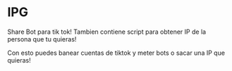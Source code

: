 # IPG
Share Bot para tik tok! Tambien contiene script para obtener IP de la persona que tu quieras! 

Con esto puedes banear cuentas de tiktok y meter bots o sacar una IP que quieras!
